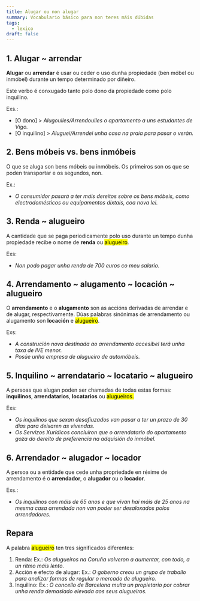```yaml
---
title: Alugar ou non alugar
summary: Vocabulario básico para non teres máis dúbidas
tags:
  - lexico
draft: false
---
```

## 1. Alugar ~ arrendar

**Alugar** ou **arrendar** é usar ou ceder o uso dunha propiedade (ben móbel ou inmóbel) durante un tempo determinado por diñeiro.

Este verbo é conxugado tanto polo dono da propiedade como polo inquilino.

Exs.:

* \[O dono] > *Alugoulles/Arrendoulles o apartamento a uns estudantes de Vigo.*
* \[O inquilino] > *Aluguei/Arrendei unha casa na praia para pasar o verán.*

## 2. Bens móbeis vs. bens inmóbeis

O que se aluga son bens móbeis ou inmóbeis. Os primeiros son os que se poden transportar e os segundos, non.

Ex.:

* *O consumidor pasará a ter máis dereitos sobre os bens móbeis, como electrodomésticos ou equipamentos dixtais, coa nova lei.*

## 3. Renda ~ alugueiro

A cantidade que se paga periodicamente polo uso durante un tempo dunha propiedade recibe o nome de **renda** ou <mark>alugueiro</mark>.

Exs: 

* *Non podo pagar unha renda de 700 euros co meu salario.*

## 4. Arrendamento \~ alugamento \~ locación ~ alugueiro

O **arrendamento** e o **alugamento** son as accións derivadas de arrendar e de alugar, respectivamente. Dúas palabras sinónimas de arrendamento ou alugamento son **locación** e <mark>alugueiro</mark>.

Exs:

* *A construción nova destinada ao arrendamento accesíbel terá unha taxa de IVE menor.*
* *Posúe unha empresa de alugueiro de automóbeis.*

## 5. Inquilino \~ arrendatario \~ locatario ~ alugueiro

A persoas que alugan poden ser chamadas de todas estas formas: **inquilinos**, **arrendatarios**, **locatarios** ou <mark>alugueiros.</mark>

Exs:

* *Os inquilinos que sexan desafiuzados van pasar a ter un prazo de 30 días para deixaren as vivendas.*
* *Os Servizos Xurídicos concluíron que o arrendatario do apartamento goza do dereito de preferencia na adquisión do inmóbel.*

## 6. Arrendador \~ alugador \~ locador

A persoa ou a entidade que cede unha propriedade en réxime de arrendamento é o **arrendador**, o **alugador** ou o **locador**.

Exs.:

* *Os inquilinos con máis de 65 anos e que vivan hai máis de 25 anos na mesma casa arrendada non van poder ser desaloxados polos arrendadores.*

## Repara

A palabra <mark>alugueiro</mark> ten tres significados diferentes:

1. Renda: Ex.: *Os alugueiros na Coruña volveron a aumentar, con todo, a un ritmo máis lento.*
2. Acción e efecto de alugar: Ex.: *O goberno creou un grupo de traballo para analizar formas de regular o mercado de alugueiro.*
3. Inquilino: Ex.: *O concello de Barcelona multa un propietario por cobrar unha renda demasiado elevada aos seus alugueiros.*